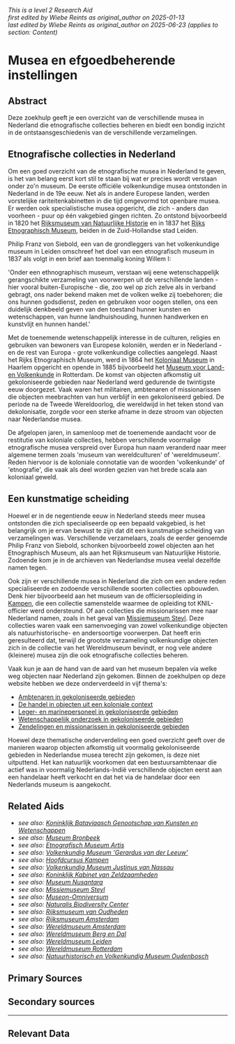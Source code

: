 _This is a level 2 Research Aid_  
_first edited by Wiebe Reints as original_author on 2025-01-13_  
_last edited by Wiebe Reints as original_author on 2025-06-23
        (applies to section: Content)_


# Musea en efgoedbeherende instellingen


## Abstract

Deze zoekhulp geeft je een overzicht van de verschillende musea in Nederland die etnografische collecties beheren en biedt een bondig inzicht in de ontstaansgeschiedenis van de verschillende verzamelingen.

## Etnografische collecties in Nederland

Om een goed overzicht van de etnografische musea in Nederland te geven, is het van belang eerst kort stil te staan bij wat er precies wordt verstaan onder zo'n museum. De eerste officiële volkenkundige musea ontstonden in Nederland in de 19e eeuw. Net als in andere Europese landen, werden vorstelijke rariteitenkabinetten in die tijd omgevormd tot openbare musea. Er werden ook specialistische musea opgericht, die zich - anders dan voorheen - puur op één vakgebied gingen richten. Zo ontstond bijvoorbeeld in 1820 het [Rijksmuseum van Natuurlijke Historie](https://app.colonialcollections.nl/nl/research-aids/https%3A%2F%2Fn2t%252Enet%2Fark%3A%2F27023%2Fb897e22a1eae224b0ca13b5ec14d51cb) en in 1837 het [Rijks Etnographisch Museum](https://app.colonialcollections.nl/nl/research-aids/https%3A%2F%2Fn2t%252Enet%2Fark%3A%2F27023%2F77c1a0cf982b33b9e88073c4a704049b), beiden in de Zuid-Hollandse stad Leiden.

Philip Franz von Siebold, een van de grondleggers van het volkenkundige museum in Leiden omschreef het doel van een etnografisch museum in 1837 als volgt in een brief aan toenmalig koning Willem I: 

  'Onder een ethnographisch museum, verstaan wij eene wetenschappelijk gerangschikte verzameling van voorwerpen uit de verschillende landen - hier vooral buiten-Europische - die, zoo wel op zich zelve als in verband gebragt, ons nader bekend maken met de volken welke zij toebehoren; die ons hunnen godsdienst, zeden en gebruiken voor oogen stellen, ons een duidelijk denkbeeld geven van den toestand hunner kunsten en wetenschappen, van hunne landhuishouding, hunnen handwerken en kunstvlijt en hunnen handel.'

Met de toenemende wetenschappelijk interesse in de culturen, religies en gebruiken van bewoners van Europese koloniën, werden er in Nederland - en de rest van Europa - grote volkenkundige collecties aangelegd. Naast het Rijks Etnographisch Museum, werd in 1864 het [Koloniaal Museum](https://app.colonialcollections.nl/nl/research-aids/https%3A%2F%2Fn2t%252Enet%2Fark%3A%2F27023%2Fba9397040f2cf7f618e2180fb6c90208) in Haarlem opgericht en opende in 1885 bijvoorbeeld het [Museum voor Land- en Volkenkunde](https://app.colonialcollections.nl/nl/research-aids/https%3A%2F%2Fn2t%252Enet%2Fark%3A%2F27023%2Fe2859af90871cee23d48d1467336b191) in Rotterdam. De komst van objecten afkomstig uit gekoloniseerde gebieden naar Nederland werd gedurende de twintigste eeuw doorgezet. Vaak waren het militairen, ambtenaren of missionarissen die objecten meebrachten van hun verblijf in een gekoloniseerd gebied. De periode na de Tweede Wereldoorlog, die wereldwijd in het teken stond van dekolonisatie, zorgde voor een sterke afname in deze stroom van objecten naar Nederlandse musea. 

De afgelopen jaren, in samenloop met de toenemende aandacht voor de restitutie van koloniale collecties, hebben verschillende voormalige etnografische musea verspreid over Europa hun naam veranderd naar meer algemene termen zoals 'museum van wereldculturen' of 'wereldmuseum'. Reden hiervoor is de koloniale connotatie van de woorden 'volkenkunde' of 'etnografie', die vaak als deel worden gezien van het brede scala aan koloniaal geweld.

## Een kunstmatige scheiding

Hoewel er in de negentiende eeuw in Nederland steeds meer musea ontstonden die zich specialiseerde op een bepaald vakgebied, is het belangrijk om je ervan bewust te zijn dat dit een kunstmatige scheiding van verzamelingen was. Verschillende verzamelaars, zoals de eerder genoemde Philip Franz von Siebold, schonken bijvoorbeeld zowel objecten aan het Etnographisch Museum, als aan het Rijksmuseum van Natuurlijke Historie. Zodoende kom je in de archieven van Nederlandse musea veelal dezelfde namen tegen.

Ook zijn er verschillende musea in Nederland die zich om een andere reden specialiseerde en zodoende verschillende soorten collecties opbouwden. Denk hier bijvoorbeeld aan het museum van de officiersopleiding in [Kampen](https://app.colonialcollections.nl/nl/research-aids/https%3A%2F%2Fn2t%252Enet%2Fark%3A%2F27023%2Ff6ea101de43dbfee244087c8bac58069), die een collectie samenstelde waarmee de opleiding tot KNIL-officier werd ondersteund. Of aan collecties die missionarissen mee naar Nederland namen, zoals in het geval van [Missiemuseum Steyl](https://app.colonialcollections.nl/nl/research-aids/https%3A%2F%2Fn2t%252Enet%2Fark%3A%2F27023%2Fd2c658fef273decf748b392ab053f046). Deze collecties waren vaak een samenvoeging van zowel volkenkundige objecten als natuurhistorische- en andersoortige voorwerpen. Dat heeft erin geresulteerd dat, terwijl de grootste verzameling volkenkundige objecten zich in de collectie van het Wereldmuseum bevindt, er nog vele andere (kleinere) musea zijn die ook etnografische collecties beheren.

Vaak kun je aan de hand van de aard van het museum bepalen via welke weg objecten naar Nederland zijn gekomen. Binnen de zoekhulpen op deze website hebben we deze onderverdeeld in vijf thema's:

  - [Ambtenaren in gekoloniseerde gebieden](https://app.colonialcollections.nl/nl/research-aids/https%3A%2F%2Fn2t%252Enet%2Fark%3A%2F27023%2F4f29663e147ee9c1ee7a9eb3019fca18)
  - [De handel in objecten uit een koloniale context](https://app.colonialcollections.nl/nl/research-aids/https%3A%2F%2Fn2t%252Enet%2Fark%3A%2F27023%2Fa27519d4364922f3fcd460ffa5f479cf)
  - [Leger- en marinepersoneel in gekoloniseerde gebieden](https://app.colonialcollections.nl/nl/research-aids/https%3A%2F%2Fn2t%252Enet%2Fark%3A%2F27023%2F0ceff3da7d6bba371bb16767a65b619e)
  - [Wetenschappelijk onderzoek in gekoloniseerde gebieden](https://app.colonialcollections.nl/nl/research-aids/https%3A%2F%2Fn2t%252Enet%2Fark%3A%2F27023%2Feb4ff2b6b993f02054ba064a6389f39e)
  - [Zendelingen en missionarissen in gekoloniseerde gebieden](https://app.colonialcollections.nl/nl/research-aids/https%3A%2F%2Fn2t%252Enet%2Fark%3A%2F27023%2F41e407de73f6c70da371491009c52198)

Hoewel deze thematische onderverdeling een goed overzicht geeft over de manieren waarop objecten afkomstig uit voormalig gekoloniseerde gebieden in Nederlandse musea terecht zijn gekomen, is deze niet uitputtend. Het kan natuurlijk voorkomen dat een bestuursambtenaar die actief was in voormalig Nederlands-Indië verschillende objecten eerst aan een handelaar heeft verkocht en dat het via de handelaar door een Nederlands museum is aangekocht.


## Related Aids

 - _see also: [Koninklijk Bataviaasch Genootschap van Kunsten en Wetenschappen](niveau3/Dutch/BGKW_20240827.yml)_  
 - _see also: [Museum Bronbeek](niveau3/Dutch/Bronbeek_20241002.yml)_  
 - _see also: [Etnografisch Museum Artis](niveau3/Dutch/EMArtis_20240711.yml)_  
 - _see also: [Volkenkundig Museum 'Gerardus van der Leeuw'](niveau3/Dutch/GerardusLeeuw_20250513.yml)_  
 - _see also: [Hoofdcursus Kampen](niveau3/Dutch/HoofdcursusKampen_20250428.yml)_  
 - _see also: [Volkenkundig Museum Justinus van Nassau](niveau3/Dutch/JustinusNassau_20250225.yml)_  
 - _see also: [Koninklijk Kabinet van Zeldzaamheden](niveau3/Dutch/KKZ_20240313.yml)_  
 - _see also: [Museum Nusantara](niveau3/Dutch/MNusantara_20250130.yml)_  
 - _see also: [Missiemuseum Steyl](niveau3/Dutch/MissiemuseumSteyl_20241021.yml)_  
 - _see also: [Museon-Omniversum](niveau3/Dutch/Museon_20250429.yml)_  
 - _see also: [Naturalis Biodiversity Center](niveau3/Dutch/Naturalis_20240710.yml)_  
 - _see also: [Rijksmuseum van Oudheden](niveau3/Dutch/RMO_20241106.yml)_  
 - _see also: [Rijksmuseum Amsterdam](niveau3/Dutch/RijksmuseumAmsterdam_20241006.yml)_  
 - _see also: [Wereldmuseum Amsterdam](niveau3/Dutch/WMAmsterdam_20240711.yml)_  
 - _see also: [Wereldmuseum Berg en Dal](niveau3/Dutch/WMBergEnDal_20241001.yml)_  
 - _see also: [Wereldmuseum Leiden](niveau3/Dutch/WMLeiden_20240327.yml)_  
 - _see also: [Wereldmuseum Rotterdam](niveau3/Dutch/WMRotterdam_20240822.yml)_  
 - _see also: [Natuurhistorisch en Volkenkundig Museum Oudenbosch](niveau3/Dutch/MOudenbosch_20250603.yml)_  

## Primary Sources

## Secondary sources



---
## Relevant Data 



        
